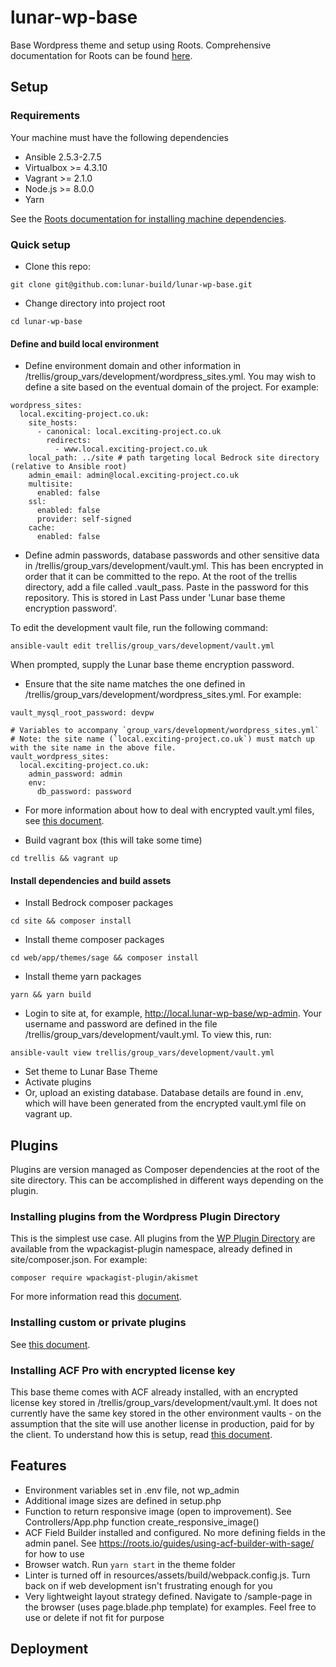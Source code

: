 # lunar-wp-base
Base Wordpress theme and setup using Roots. Comprehensive documentation for Roots can be found [here](root.io).

## Setup

### Requirements
Your machine must have the following dependencies
* Ansible 2.5.3-2.7.5
* Virtualbox >= 4.3.10
* Vagrant >= 2.1.0
* Node.js >= 8.0.0
* Yarn

See the [Roots documentation for installing machine dependencies](https://roots.io/getting-started/docs/macos-basic-setup/).

### Quick setup

* Clone this repo:
````
git clone git@github.com:lunar-build/lunar-wp-base.git
````

* Change directory into project root
````
cd lunar-wp-base
````

#### Define and build local environment

* Define environment domain and other information in /trellis/group_vars/development/wordpress_sites.yml. You may wish to define a site based on the eventual domain of the project. For example:
````
wordpress_sites:
  local.exciting-project.co.uk:
    site_hosts:
      - canonical: local.exciting-project.co.uk
        redirects:
          - www.local.exciting-project.co.uk
    local_path: ../site # path targeting local Bedrock site directory (relative to Ansible root)
    admin_email: admin@local.exciting-project.co.uk
    multisite:
      enabled: false
    ssl:
      enabled: false
      provider: self-signed
    cache:
      enabled: false
````

* Define admin passwords, database passwords and other sensitive data in /trellis/group_vars/development/vault.yml. This has been encrypted in order that it can be committed to the repo. At the root of the trellis directory, add a file called .vault_pass. Paste in the password for this repository. This is stored in Last Pass under 'Lunar base theme encryption password'.

To edit the development vault file, run the following command:
````
ansible-vault edit trellis/group_vars/development/vault.yml
````
When prompted, supply the Lunar base theme encryption password.

* Ensure that the site name matches the one defined in /trellis/group_vars/development/wordpress_sites.yml. For example:
````
vault_mysql_root_password: devpw

# Variables to accompany `group_vars/development/wordpress_sites.yml`
# Note: the site name (`local.exciting-project.co.uk`) must match up with the site name in the above file.
vault_wordpress_sites:
  local.exciting-project.co.uk:
    admin_password: admin
    env:
      db_password: password
````

* For more information about how to deal with encrypted vault.yml files, see [this document](https://roots.io/trellis/docs/vault/).

* Build vagrant box (this will take some time)
````
cd trellis && vagrant up
````

#### Install dependencies and build assets

* Install Bedrock composer packages
````
cd site && composer install
````

* Install theme composer packages
````
cd web/app/themes/sage && composer install
````

* Install theme yarn packages
````
yarn && yarn build
````

* Login to site at, for example, http://local.lunar-wp-base/wp-admin. Your username and password are defined in the file /trellis/group_vars/development/vault.yml. To view this, run:
````
ansible-vault view trellis/group_vars/development/vault.yml
````

* Set theme to Lunar Base Theme
* Activate plugins
* Or, upload an existing database. Database details are found in .env, which will have been generated from the encrypted vault.yml file on vagrant up.

## Plugins
Plugins are version managed as Composer dependencies at the root of the site directory. This can be accomplished in different ways depending on the plugin.

### Installing plugins from the Wordpress Plugin Directory
This is the simplest use case. All plugins from the [WP Plugin Directory](https://wordpress.org/plugins/) are available from the wpackagist-plugin namespace, already defined in site/composer.json. For example:
````
composer require wpackagist-plugin/akismet
````
For more information read this [document](https://roots.io/bedrock/docs/composer/).

### Installing custom or private plugins
See [this document](https://roots.io/wordpress-plugins-with-composer/).

### Installing ACF Pro with encrypted license key
This base theme comes with ACF already installed, with an encrypted license key stored in /trellis/group_vars/development/vault.yml. It does not currently have the same key stored in the other environment vaults - on the assumption that the site will use another license in production, paid for by the client. To understand how this is setup, read [this document](https://roots.io/guides/acf-pro-as-a-composer-dependency-with-encrypted-license-key/).

## Features
* Environment variables set in .env file, not wp_admin
* Additional image sizes are defined in setup.php
* Function to return responsive image (open to improvement). See Controllers/App.php function create_responsive_image()
* ACF Field Builder installed and configured. No more defining fields in the admin panel. See https://roots.io/guides/using-acf-builder-with-sage/ for how to use
* Browser watch. Run ````yarn start```` in the theme folder
* Linter is turned off in resources/assets/build/webpack.config.js. Turn back on if web development isn't frustrating enough for you
* Very lightweight layout strategy defined. Navigate to /sample-page in the browser (uses page.blade.php template) for examples. Feel free to use or delete if not fit for purpose

## Deployment
